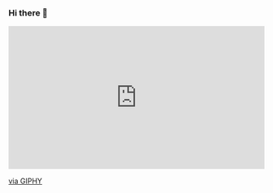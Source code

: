### Hi there 👋

<div style="width:100%;height:0;padding-bottom:56%;position:relative;"><iframe src="https://giphy.com/embed/iLZDFNcNahhOZya3s7" width="100%" height="100%" style="position:absolute" frameBorder="0" class="giphy-embed" allowFullScreen></iframe></div><p><a href="https://giphy.com/gifs/iLZDFNcNahhOZya3s7">via GIPHY</a></p>
